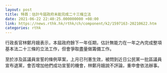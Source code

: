 ```yaml
---
layout: post
title: 特首：估計今屆政府未能完成二十三條立法
date: 2021-06-22 22:40:25.000000000 +08:00
link: https://news.rthk.hk/rthk/ch/component/k2/1597163-20210622.htm
categories: rthk
---
```


行政長官林鄭月娥表示，本屆政府餘下一年任期，估計無能力在一年之內完成整項基本法二十三條的立法工作，但會爭取盡量做籌備工作。

至於涉及區議員宣誓的條例草案，上月已刊憲生效，被問到近日公民黨一批區議員宣布退黨，會否增加他們成功宣誓的機會，林鄭月娥說不評論，重申會依法辦事。
